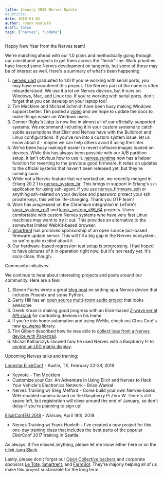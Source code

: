 ```yaml
---
title: January 2018 Nerves Update
#subtitle:
date: 2018-01-02
author: Frank Hunleth
draft: false
tags: ["nerves", "update"]
---
```


Happy New Year from the Nerves team!

We're marching ahead with our 1.0 plans and methodically going through our
constituent projects to get them across the "finish" line. Work priorities have
forced some Nerves development on tangents, but some of those may be of interest
as well. Here's a summary of what's been happening:

<!--more-->

1. [nerves_uart][nerves_uart] graduated to 1.0! If you're working with serial
   ports, you may have encountered this project. The Nerves part of the name is
   often misunderstood. We use it a lot on Nerves devices, but it runs on
   Windows, Mac, and Linux too. If you're working with serial ports, don't
   forget that you can develop on your laptop too!
1. Tim Mecklem and Michael Schmidt have been busy making Windows support better.
   Tim posted a [video][nerves_on_windows] and we hope to update the docs to
   make things easier on Windows users.
1. Connor Rigby's [linter][nerves_system_linter] is now live in almost all of
   our officially-supported systems. We recommend including it in your custom
   systems to catch subtle assumptions that Elixir and Nerves have with the
   Buildroot and Linux configurations. If you've run into a custom system
   issue, let us know about it - maybe we can help others avoid it using the
   linter.
1. We've been busy making it easier to revert software images loaded on devices.
   While this has always been possible with our A/B partition setup, it isn't
   obvious how to use it. [nerves_runtime][nerves_runtime] now has a helper
   function for reverting to the previous good firmware. It relies on updates to
   the official systems that haven't been released yet, but they're coming soon.
1. While not a Nerves feature that we worked on, we recently merged in Erlang
   20.2.1 to [nerves_system_br][nerves_system_br]. This brings in support in
   Erlang's `ssh` application for using ssh-agent. If you use
   [nerves_firmware_ssh][nerves_firmware_ssh] or anything ssh-related on your
   devices and password protect your ssh private keys, this will be
   life-changing. Thank you OTP team!
1. Work has progressed on the Chromium integration in LeTote's
   [kiosk_system_rpi3][kiosk_system_rpi3] and
   [kiosk_system_x86_64][kiosk_system_x86_64] projects. Users comfortable with
   custom Nerves systems who have very fast Linux machines may want to try it
   out. This provides an alternative to the somewhat limited WebKit-based
   browser.
1. [Smartrent][Smartrent] has promised sponsorship of an open source pull-based
   firmware update server. This will fill a big gap in the Nerves ecosystem, so
   we're quite excited about it.
1. Our hardware-based regression test setup is progressing. I had hoped to have
   pictures of it in operation right now, but it's not ready yet. It's sooo
   close, though.

Community initiatives:

We continue to hear about interesting projects and posts around our community.
Here are a few:

1. Steven Fuchs wrote a great [blog post][steven_fuchs_0_11] on setting up a
   Nerves device that includes Phoenix and some Python.
1. Garry Hill has an [open source multi-room audio project][garry_hill_audio]
   that looks awesome
1. Derek Kraan is making good progress with an Elixir-based [Z-wave serial API
   stack][dkraan_zwave] for controlling devices in his home
1. If you're into home automation and using WeMo, check out Chris Coté's new
   [ex_wemo][ex_wemo] library.
1. Tim Gilbert described how he was able to [collect logs from a Nerves
   device with Papertrail][tim_gilbert_papertrail].
1. Michał Kalbarczyk showed how he used Nerves with a Raspberry Pi to [control
   an LED matrix display][brewing_firmware].

Upcoming Nerves talks and training:

[Lonestar ElixirConf][Lonestar] - Austin, TX, February 22-24, 2018

* Keynote - Tim Mecklem
* Customize your Car: An Adventure in Using Elixir and Nerves to Hack Your
  Vehicle's Electronics Network - Brian Wankel
* Nerves Training w/ Greg Mefford - Come build your own Nerves-based,
  WiFi-enabled camera based on the Raspberry Pi Zero W. There's still space left,
  but registration will close around the end of January, so don't delay if you're
  planning to sign up!

[ElixirConfEU 2018][ElixirConfEU] - Warsaw, April 18th, 2018

* Nerves Training w/ Frank Hunleth - I've created a new project for this one-day
  training class that includes the best parts of the popular ElixirConf 2017
  training in Seattle.

As always, if I've missed anything, please let me know either here or on the
[elixir-lang Slack][elixir-lang slack].

Lastly, please don't forget our [Open Collective backers][oc-nerves] and
corporate sponsors [Le Tote][Le Tote], [Smartrent][Smartrent], and
[FarmBot][FarmBot]. They're majorly helping all of us make this project
sustainable for the long term.

[nerves_uart]: https://github.com/nerves-project/nerves_uart/
[nerves_on_windows]: https://www.youtube.com/watch?v=rzV0qfhzzqc&feature=youtu.be&a=
[nerves_system_linter]: https://github.com/nerves-project/nerves_system_linter
[nerves_runtime]: https://github.com/nerves-project/nerves_runtime/
[nerves_system_br]: https://github.com/nerves-project/nerves_system_br/
[nerves_firmware_ssh]: https://github.com/nerves-project/nerves_firmware_ssh/
[kiosk_system_rpi3]: https://github.com/LeToteTeam/kiosk_system_rpi3
[kiosk_system_x86_64]: https://github.com/LeToteTeam/kiosk_system_x86_64
[Smartrent]: https://smartrent.com/
[steven_fuchs_0_11]: http://nerves.build/posts/nerves-0-11
[garry_hill_audio]: http://strobe.audio/
[dkraan_zwave]: https://github.com/derekkraan/domolixir
[FarmBot]: https://farmbot.io/
[Le Tote]: https://www.letote.com
[elixir-lang slack]: https://elixir-slackin.herokuapp.com/
[ElixirConfEU]: http://www.elixirconf.eu/
[Lonestar]: http://lonestarelixir.com/
[ex_wemo]: https://github.com/NationalAssociationOfRealtors/ex_wemo
[oc-nerves]: https://opencollective.com/nerves-project/
[tim_gilbert_papertrail]: https://timgilbert.wordpress.com/2017/12/31/logging-from-headless-nerves-machines-to-papertrail/
[brewing_firmware]: https://blog.fazibear.me/brewing-the-firmware-for-raspberry-pi-with-elixir-and-nerves-5dd67970d073
